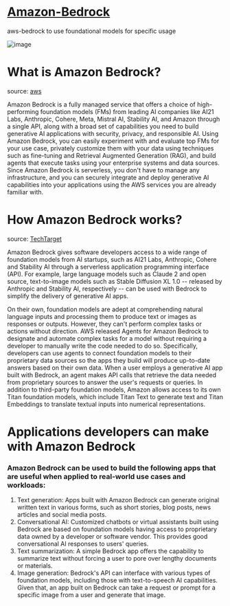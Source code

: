 # [Amazon-Bedrock](https://aws.amazon.com/bedrock/?gclid=Cj0KCQjwurS3BhCGARIsADdUH52l-GFoELH10j-5-VEpktvqBdINMoVr_LTWsyX_4m-f9uMYCLNNVIkaAgLjEALw_wcB&trk=33b5edcf-0d26-4e1d-b868-603c42c06eaf&sc_channel=ps&ef_id=Cj0KCQjwurS3BhCGARIsADdUH52l-GFoELH10j-5-VEpktvqBdINMoVr_LTWsyX_4m-f9uMYCLNNVIkaAgLjEALw_wcB:G:s&s_kwcid=AL!4422!3!692062173500!e!!g!!aws%20bedrock!21054971903!164977109691)
aws-bedrock to use foundational models for specific usage

![image](https://github.com/user-attachments/assets/6369708f-9784-40fb-a1e2-0683b456a30e)

# What is Amazon Bedrock?
source: [aws](https://aws.amazon.com/bedrock/?gclid=Cj0KCQjwurS3BhCGARIsADdUH521Yg02MqROuLB7V6ChxRKOEIzDdBYDhlK_mp7IPLYvIdFvGfYotQAaAkEvEALw_wcB&trk=33b5edcf-0d26-4e1d-b868-603c42c06eaf&sc_channel=ps&ef_id=Cj0KCQjwurS3BhCGARIsADdUH521Yg02MqROuLB7V6ChxRKOEIzDdBYDhlK_mp7IPLYvIdFvGfYotQAaAkEvEALw_wcB:G:s&s_kwcid=AL!4422!3!692062173500!e!!g!!amazon%20bedrock!21054971903!164977109691)

Amazon Bedrock is a fully managed service that offers a choice of high-performing foundation models (FMs) from leading AI companies like AI21 Labs, Anthropic, Cohere, Meta, Mistral AI, Stability AI, and Amazon through a single API, along with a broad set of capabilities you need to build generative AI applications with security, privacy, and responsible AI. Using Amazon Bedrock, you can easily experiment with and evaluate top FMs for your use case, privately customize them with your data using techniques such as fine-tuning and Retrieval Augmented Generation (RAG), and build agents that execute tasks using your enterprise systems and data sources. Since Amazon Bedrock is serverless, you don't have to manage any infrastructure, and you can securely integrate and deploy generative AI capabilities into your applications using the AWS services you are already familiar with.

# How Amazon Bedrock works?
source: [TechTarget](https://www.techtarget.com/searchenterpriseai/definition/Amazon-Bedrock-AWS-Bedrock)

Amazon Bedrock gives software developers access to a wide range of foundation models from AI startups, such as AI21 Labs, Anthropic, Cohere and Stability AI through a serverless application programming interface (API). For example, large language models such as Claude 2 and open source, text-to-image models such as Stable Diffusion XL 1.0 -- released by Anthropic and Stability AI, respectively -- can be used with Bedrock to simplify the delivery of generative AI apps. 

On their own, foundation models are adept at comprehending natural language inputs and processing them to produce text or images as responses or outputs. However, they can't perform complex tasks or actions without direction. AWS released Agents for Amazon Bedrock to designate and automate complex tasks for a model without requiring a developer to manually write the code needed to do so. Specifically, developers can use agents to connect foundation models to their proprietary data sources so the apps they build will produce up-to-date answers based on their own data. When a user employs a generative AI app built with Bedrock, an agent makes API calls that retrieve the data needed from proprietary sources to answer the user's requests or queries. In addition to third-party foundation models, Amazon allows access to its own Titan foundation models, which include Titan Text to generate text and Titan Embeddings to translate textual inputs into numerical representations.

# Applications developers can make with Amazon Bedrock
### Amazon Bedrock can be used to build the following apps that are useful when applied to real-world use cases and workloads:

1. Text generation: Apps built with Amazon Bedrock can generate original written text in various forms, such as short stories, blog posts, news articles and social media posts.
2. Conversational AI: Customized chatbots or virtual assistants built using Bedrock are based on foundation models having access to proprietary data owned by a developer or software vendor. This provides good conversational AI responses to users' queries.
3. Text summarization: A simple Bedrock app offers the capability to summarize text without forcing a user to pore over lengthy documents or materials.
4. Image generation: Bedrock's API can interface with various types of foundation models, including those with text-to-speech AI capabilities. Given that, an app built on Bedrock can take a request or prompt for a specific image from a user and generate that image.
